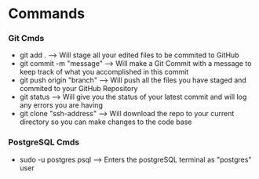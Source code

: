 <div>
    <h1> Commands </h1>
    <h3> Git Cmds </h3>
    <ul>
        <li> git add . --> Will stage all your edited files to be commited to GitHub </li>
        <li> git commit -m "message" --> Will make a Git Commit with a message to keep track of what you accomplished in this commit </li>
        <li> git push origin "branch" --> Will push all the files you have staged and commited to your GitHub Repository </li>
        <li> git status --> Will give you the status of your latest commit and will log any errors you are having </li>
        <li> git clone "ssh-address" --> Will download the repo to your current directory so you can make changes to the code base </li>
    </ul>
    <h3> PostgreSQL Cmds </h3>
    <ul>
        <li> sudo -u postgres psql --> Enters the postgreSQL terminal as "postgres" user </li>
    </ul>
</div>